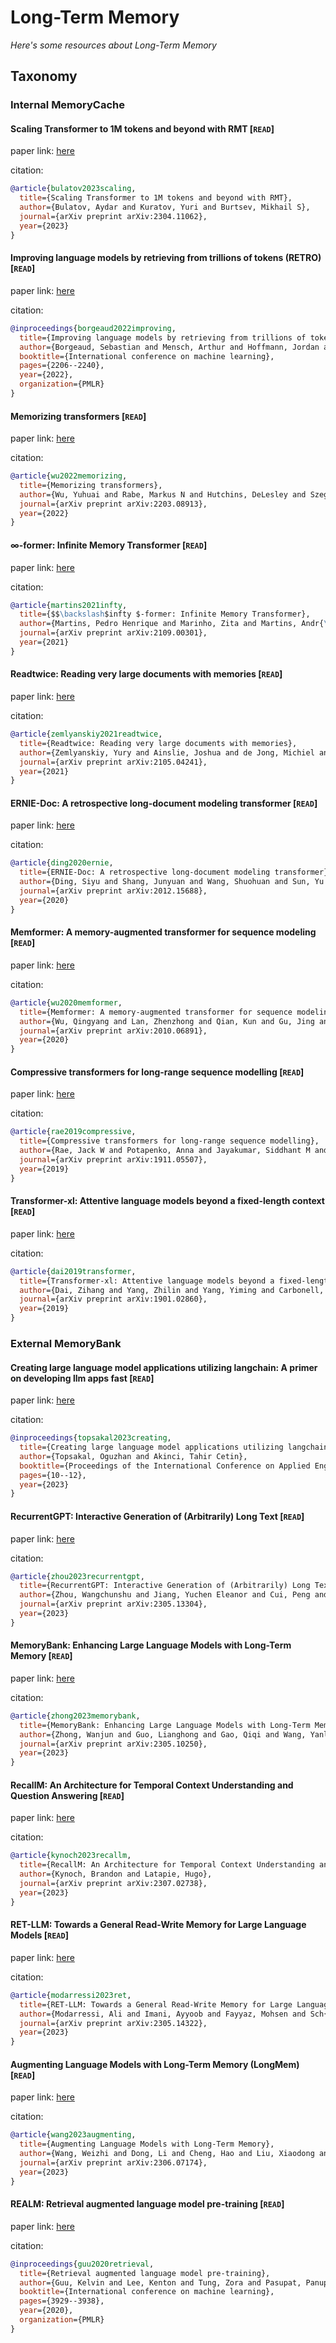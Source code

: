 # Long-Term Memory
*Here's some resources about Long-Term Memory*



## Taxonomy

### Internal MemoryCache

#### Scaling Transformer to 1M tokens and beyond with RMT [`READ`]

paper link: [here](https://arxiv.org/pdf/2304.11062.pdf??ref=eiai.info)

citation: 
```bibtex
@article{bulatov2023scaling,
  title={Scaling Transformer to 1M tokens and beyond with RMT},
  author={Bulatov, Aydar and Kuratov, Yuri and Burtsev, Mikhail S},
  journal={arXiv preprint arXiv:2304.11062},
  year={2023}
}
```


#### Improving language models by retrieving from trillions of tokens (RETRO) [`READ`]

paper link: [here](https://proceedings.mlr.press/v162/borgeaud22a/borgeaud22a.pdf)

citation: 
```bibtex
@inproceedings{borgeaud2022improving,
  title={Improving language models by retrieving from trillions of tokens},
  author={Borgeaud, Sebastian and Mensch, Arthur and Hoffmann, Jordan and Cai, Trevor and Rutherford, Eliza and Millican, Katie and Van Den Driessche, George Bm and Lespiau, Jean-Baptiste and Damoc, Bogdan and Clark, Aidan and others},
  booktitle={International conference on machine learning},
  pages={2206--2240},
  year={2022},
  organization={PMLR}
}
```

#### Memorizing transformers [`READ`]

paper link: [here](https://arxiv.org/pdf/2203.08913)

citation: 
```bibtex
@article{wu2022memorizing,
  title={Memorizing transformers},
  author={Wu, Yuhuai and Rabe, Markus N and Hutchins, DeLesley and Szegedy, Christian},
  journal={arXiv preprint arXiv:2203.08913},
  year={2022}
}
```

#### ∞-former: Infinite Memory Transformer [`READ`]

paper link: [here](https://arxiv.org/pdf/2109.00301)

citation: 
```bibtex
@article{martins2021infty,
  title={$$\backslash$infty $-former: Infinite Memory Transformer},
  author={Martins, Pedro Henrique and Marinho, Zita and Martins, Andr{\'e} FT},
  journal={arXiv preprint arXiv:2109.00301},
  year={2021}
}
```

#### Readtwice: Reading very large documents with memories [`READ`]

paper link: [here](https://arxiv.org/pdf/2105.04241)

citation: 
```bibtex
@article{zemlyanskiy2021readtwice,
  title={Readtwice: Reading very large documents with memories},
  author={Zemlyanskiy, Yury and Ainslie, Joshua and de Jong, Michiel and Pham, Philip and Eckstein, Ilya and Sha, Fei},
  journal={arXiv preprint arXiv:2105.04241},
  year={2021}
}
```
    
    
#### ERNIE-Doc: A retrospective long-document modeling transformer [`READ`]

paper link: [here](https://arxiv.org/pdf/2012.15688)

citation: 
```bibtex
@article{ding2020ernie,
  title={ERNIE-Doc: A retrospective long-document modeling transformer},
  author={Ding, Siyu and Shang, Junyuan and Wang, Shuohuan and Sun, Yu and Tian, Hao and Wu, Hua and Wang, Haifeng},
  journal={arXiv preprint arXiv:2012.15688},
  year={2020}
}
```

#### Memformer: A memory-augmented transformer for sequence modeling [`READ`]

paper link: [here](https://arxiv.org/pdf/2010.06891)

citation: 
```bibtex
@article{wu2020memformer,
  title={Memformer: A memory-augmented transformer for sequence modeling},
  author={Wu, Qingyang and Lan, Zhenzhong and Qian, Kun and Gu, Jing and Geramifard, Alborz and Yu, Zhou},
  journal={arXiv preprint arXiv:2010.06891},
  year={2020}
}
```


#### Compressive transformers for long-range sequence modelling [`READ`]

paper link: [here](https://arxiv.org/pdf/1911.05507)

citation: 
```bibtex
@article{rae2019compressive,
  title={Compressive transformers for long-range sequence modelling},
  author={Rae, Jack W and Potapenko, Anna and Jayakumar, Siddhant M and Lillicrap, Timothy P},
  journal={arXiv preprint arXiv:1911.05507},
  year={2019}
}
```

#### Transformer-xl: Attentive language models beyond a fixed-length context [`READ`]

paper link: [here](https://arxiv.org/pdf/1901.02860.pdf%3Ffbclid%3DIwAR3nwzQA7VyD36J6u8nEOatG0CeW4FwEU_upvvrgXSES1f0Kd-)

citation: 
```bibtex
@article{dai2019transformer,
  title={Transformer-xl: Attentive language models beyond a fixed-length context},
  author={Dai, Zihang and Yang, Zhilin and Yang, Yiming and Carbonell, Jaime and Le, Quoc V and Salakhutdinov, Ruslan},
  journal={arXiv preprint arXiv:1901.02860},
  year={2019}
}
```
    
    

### External MemoryBank

#### Creating large language model applications utilizing langchain: A primer on developing llm apps fast [`READ`]

paper link: [here](https://www.researchgate.net/profile/Oguzhan-Topsakal/publication/372669736_Creating_Large_Language_Model_Applications_Utilizing_LangChain_A_Primer_on_Developing_LLM_Apps_Fast/links/64d114a840a524707ba4a419/Creating-Large-Language-Model-Applications-Utilizing-LangChain-A-Primer-on-Developing-LLM-Apps-Fast.pdf)

citation: 
```bibtex
@inproceedings{topsakal2023creating,
  title={Creating large language model applications utilizing langchain: A primer on developing llm apps fast},
  author={Topsakal, Oguzhan and Akinci, Tahir Cetin},
  booktitle={Proceedings of the International Conference on Applied Engineering and Natural Sciences, Konya, Turkey},
  pages={10--12},
  year={2023}
}
```

#### RecurrentGPT: Interactive Generation of (Arbitrarily) Long Text [`READ`]

paper link: [here](https://arxiv.org/pdf/2305.13304)

citation: 
```bibtex
@article{zhou2023recurrentgpt,
  title={RecurrentGPT: Interactive Generation of (Arbitrarily) Long Text},
  author={Zhou, Wangchunshu and Jiang, Yuchen Eleanor and Cui, Peng and Wang, Tiannan and Xiao, Zhenxin and Hou, Yifan and Cotterell, Ryan and Sachan, Mrinmaya},
  journal={arXiv preprint arXiv:2305.13304},
  year={2023}
}
```
    

#### MemoryBank: Enhancing Large Language Models with Long-Term Memory [`READ`]

paper link: [here](https://arxiv.org/pdf/2305.10250)

citation: 
```bibtex
@article{zhong2023memorybank,
  title={MemoryBank: Enhancing Large Language Models with Long-Term Memory},
  author={Zhong, Wanjun and Guo, Lianghong and Gao, Qiqi and Wang, Yanlin},
  journal={arXiv preprint arXiv:2305.10250},
  year={2023}
}
```
    
#### RecallM: An Architecture for Temporal Context Understanding and Question Answering [`READ`]

paper link: [here](https://arxiv.org/pdf/2307.02738)

citation: 
```bibtex
@article{kynoch2023recallm,
  title={RecallM: An Architecture for Temporal Context Understanding and Question Answering},
  author={Kynoch, Brandon and Latapie, Hugo},
  journal={arXiv preprint arXiv:2307.02738},
  year={2023}
}
```

#### RET-LLM: Towards a General Read-Write Memory for Large Language Models [`READ`]

paper link: [here](https://arxiv.org/pdf/2305.14322)

citation: 
```bibtex
@article{modarressi2023ret,
  title={RET-LLM: Towards a General Read-Write Memory for Large Language Models},
  author={Modarressi, Ali and Imani, Ayyoob and Fayyaz, Mohsen and Sch{\"u}tze, Hinrich},
  journal={arXiv preprint arXiv:2305.14322},
  year={2023}
}
```
    
    

#### Augmenting Language Models with Long-Term Memory (LongMem) [`READ`]

paper link: [here](https://arxiv.org/pdf/2306.07174)

citation: 
```bibtex
@article{wang2023augmenting,
  title={Augmenting Language Models with Long-Term Memory},
  author={Wang, Weizhi and Dong, Li and Cheng, Hao and Liu, Xiaodong and Yan, Xifeng and Gao, Jianfeng and Wei, Furu},
  journal={arXiv preprint arXiv:2306.07174},
  year={2023}
}
```

#### REALM: Retrieval augmented language model pre-training [`READ`]

paper link: [here](http://proceedings.mlr.press/v119/guu20a/guu20a.pdf)

citation: 
```bibtex
@inproceedings{guu2020retrieval,
  title={Retrieval augmented language model pre-training},
  author={Guu, Kelvin and Lee, Kenton and Tung, Zora and Pasupat, Panupong and Chang, Mingwei},
  booktitle={International conference on machine learning},
  pages={3929--3938},
  year={2020},
  organization={PMLR}
}
```
    